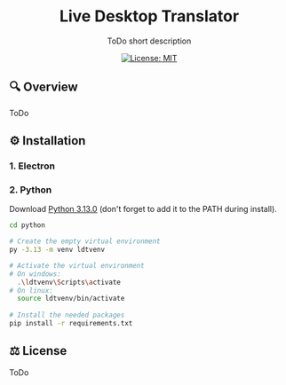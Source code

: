 <h1 align="center">
  Live Desktop Translator
</h1>


<p align="center">
  ToDo short description
</p>

<div align="center">
    
[![License: MIT](https://img.shields.io/badge/License-MIT-yellow.svg)](https://opensource.org/licenses/MIT)
</div>


## 🔍 Overview

ToDo


## ⚙️ Installation

### 1. Electron


### 2. Python

Download [Python 3.13.0](https://www.python.org/downloads/release/python-3130/) (don't forget to add it to the PATH during install).

```bash
cd python

# Create the empty virtual environment
py -3.13 -m venv ldtvenv

# Activate the virtual environment
# On windows:
  .\ldtvenv\Scripts\activate
# On linux:
  source ldtvenv/bin/activate
  
# Install the needed packages
pip install -r requirements.txt
```



## ⚖️ License

ToDo
